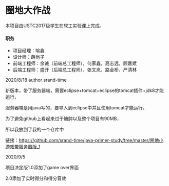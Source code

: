# 圈地大作战

本项目由USTC2017级学生在软工实验课上完成。

#### 职务

+ 项目经理：喻鑫
+ 设计师：薛尚子
+ 前端工程师：余诚（前端总工程师），何家鑫，高志远，顾嘉斌
+ 后端工程师：盛开（后端总工程师），张文岚，路金桥，严清林



2020/8/18 author srand-time

新版本，带了服务器端，需要eclipse+tomcat+eclipse的tomcat插件+jdk8才能运行，

服务器端是用java写的，要导入到eclipse中并且使用tomcat才能运行。

为了避免github上看起来过于臃肿以及整个项目有90MB，

所以我放到了我的一个仓库中

链接：https://github.com/srand-time/java-primer-study/tree/master/圈地小游戏带服务器版_1



2020/9/5

项目决定版1.0添加了game over界面

2.0添加了实时得分和得分音效